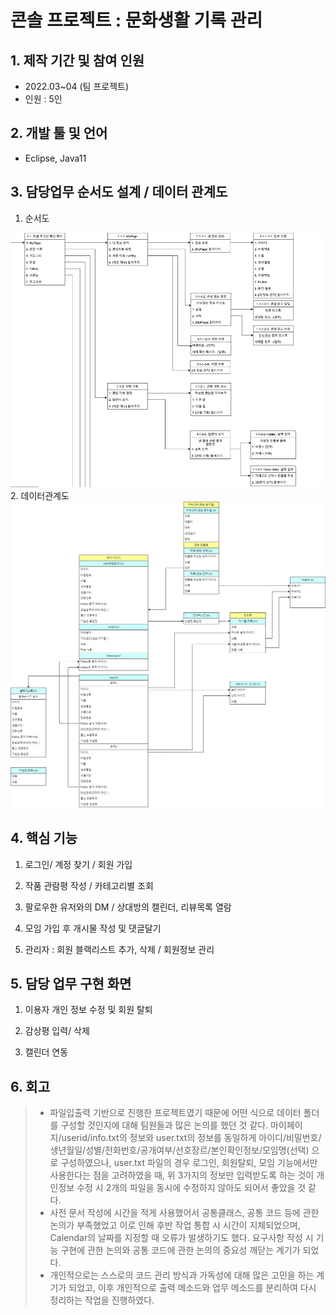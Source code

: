 # 콘솔 프로젝트 : 문화생활 기록 관리 





## 1. 제작 기간 및 참여 인원
* 2022.03~04 (팀 프로젝트)
* 인원 : 5인




## 2. 개발 툴 및 언어
* Eclipse, Java11 




## 3. 담당업무 순서도 설계 / 데이터 관계도
1. 순서도
<img src=".\Culture\문서\03.순서도\erd.png">
2. 데이터관계도
<img src=".\Culture\문서\06.데이터\4조_데이터관계도.png">




## 4. 핵심 기능
1. 로그인/ 계정 찾기 / 회원 가입

2. 작품 관람평 작성 / 카테고리별 조회 

3. 팔로우한 유저와의 DM / 상대방의 캘린더, 리뷰목록 열람

4. 모임 가입 후 개시물 작성 및 댓글달기

5. 관리자 : 회원 블랙리스트 추가, 삭제 / 회원정보 관리





## 5. 담당 업무 구현 화면
1. 이용자 개인 정보 수정 및 회원 탈퇴

2. 감상평 입력/ 삭제

3. 캘린더 연동





## 6. 회고
> * 파일입출력 기반으로 진행한 프로젝트였기 때문에 어떤 식으로 데이터 폴더를 구성할 것인지에 대해 팀원들과 많은 논의를 했던 것 같다. 
마이페이지/userid/info.txt의 정보와 user.txt의 정보를 동일하게 아이디/비밀번호/생년월일/성별/전화번호/공개여부/선호장르/본인확인정보/모임명(선택) 으로 구성하였으나, user.txt 파일의 경우 로그인, 회원탈퇴, 모임 기능에서만 사용한다는 점을 고려하였을 때, 위 3가지의 정보만 입력받도록 하는 것이 개인정보 수정 시 2개의 파일을 동시에 수정하지 않아도 되어서 좋았을 것 같다.
> * 사전 문서 작성에 시간을 적게 사용했어서 공통클래스, 공통 코드 등에 관한 논의가 부족했었고
이로 인해 후반 작업 통합 시 시간이 지체되었으며, Calendar의 날짜를 지정할 때 오류가 발생하기도 했다.  요구사항 작성 시 기능 구현에 관한 논의와 공통 코드에 관한 논의의 중요성 깨닫는 계기가 되었다.
> * 개인적으로는 스스로의 코드 관리 방식과 가독성에 대해 많은 고민을 하는 계기가 되었고, 이후 개인적으로 출력 메소드와 업무 메소드를 분리하여 다시 정리하는 작업을 진행하였다. 
